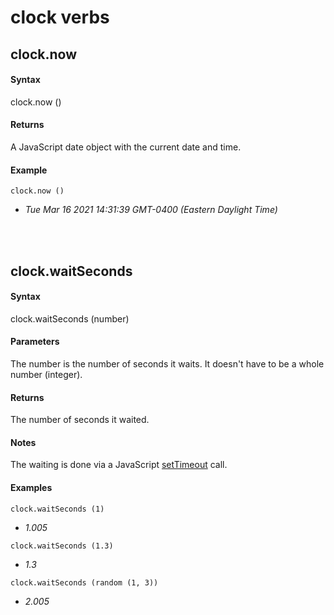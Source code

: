 
# clock verbs
## clock.now
#### Syntax
clock.now ()

#### Returns
A JavaScript date object with the current date and time. 

#### Example
`clock.now ()`

- *Tue Mar 16 2021 14:31:39 GMT-0400 (Eastern Daylight Time)*

<br/><br/>
## clock.waitSeconds
#### Syntax
clock.waitSeconds (number)

#### Parameters
The number is the number of seconds it waits. It doesn't have to be a whole number (integer). 

#### Returns
The number of seconds it waited. 

#### Notes
The waiting is done via a JavaScript <a href="https://www.w3schools.com/jsref/met_win_settimeout.asp">setTimeout</a> call. 

#### Examples
`clock.waitSeconds (1)`

- *1.005*

`clock.waitSeconds (1.3)`

- *1.3*

`clock.waitSeconds (random (1, 3))`

- *2.005*

<br/><br/>
